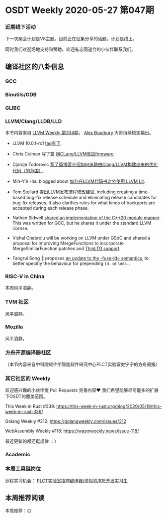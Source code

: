 # OSDT Weekly 2020-05-27 第047期

### 近期线下活动

下一次聚会计划是V8主题。目前正在征集分享的话题。计划是线上。

同时我们欢迎场地支持和赞助。欢迎有志同道合的小伙伴联系我们。

## 编译社区的八卦信息

### GCC



### Binutils/GDB



### GLIBC


### LLVM/Clang/LLDB/LLD

本节内容来自 [LLVM Weekly 第334期](http://llvmweekly.org/issue/334)，
[Alex Bradbury](https://www.linkedin.com/in/alex-bradbury/) 大哥持续稳定输出。

* LLVM 10.0.1-rc1 [tag有了](http://lists.llvm.org/pipermail/llvm-dev/2020-May/141683.html).

* Chris Colman 写了篇 [用CLang/LLVM改进firmware](https://interrupt.memfault.com/blog/arm-cortexm-with-llvm-clang).

* Djordje Todorovic [写了篇博客介绍如何追踪由Clang/LLVM构建出来的优化代码（的范围）](https://djolertrk.github.io/llvm-debug-loc-stats/).

* Min-Yih Hsu blogged about [如何在LLVM代码书之外使用 LLVM Lit](https://medium.com/@mshockwave/using-llvm-lit-out-of-tree-5cddada85a78).

* Tom Stellard [提出LLVM发布流程修改建议](http://lists.llvm.org/pipermail/llvm-dev/2020-May/141730.html), including creating a time-based bug-fix release schedule and eliminating release candidates for bug-fix releases. It also clarifies rules for what kinds of backports are accepted during each release phase.

* Nathan Sidwell [shared an implementation of the C++20 module mapper](http://lists.llvm.org/pipermail/cfe-dev/2020-May/065487.html). This was written for GCC, but he shares it under the standard LLVM license.

* Vishal Chebrolu will be working on LLVM under GSoC and shared a proposal
for improving MergeFunctions to incorporate MergeSimilarFunction patches and
[ThinLTO support](http://lists.llvm.org/pipermail/llvm-dev/2020-May/141773.html).

* Fangrui Song 🎉 proposes [an update to the -fuse-ld= semantics](http://lists.llvm.org/pipermail/cfe-dev/2020-May/065518.html), to better specifiy the behaviour for prepending `ld.` or `ld64.`.

### RISC-V in China

本周风平浪静。

### TVM 社区

风平浪静。

### Mozilla

风平浪静。

### 方舟开源编译器社区



（本节内容来自中科院软件所智能软件研究中心PLCT实验室史宁宁的方舟周报）

### 其它社区的 Weekly

欢迎感兴趣的小伙伴提 Pull Requests 完善内容❤️
我们希望能够尽可能多的扩展下OSDT的覆盖范围。

This Week in Rust #339:
https://this-week-in-rust.org/blog/2020/05/19/this-week-in-rust-339/

Golang Weekly #312:
https://golangweekly.com/issues/312

WebAssembly Weekly #118:
https://wasmweekly.news/issue-118/

最近更新的都还挺规律 ：）

### Academic



### 本周工具链岗位

远程实习机会： [PLCT实验室招聘编译器/虚拟机/IDE开发实习生](https://mp.weixin.qq.com/s/bVaNK2kVGstnZ6Onkc98zQ)

## 本周推荐阅读

本周推荐：《》
